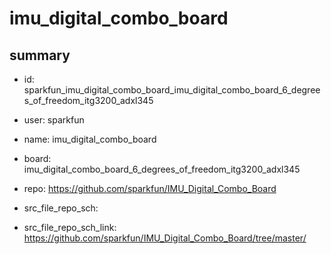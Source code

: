 # imu_digital_combo_board
 
## summary 
* id: sparkfun_imu_digital_combo_board_imu_digital_combo_board_6_degrees_of_freedom_itg3200_adxl345
* user: sparkfun
* name: imu_digital_combo_board
* board: imu_digital_combo_board_6_degrees_of_freedom_itg3200_adxl345
* repo: https://github.com/sparkfun/IMU_Digital_Combo_Board



* src_file_repo_sch: 
* src_file_repo_sch_link: https://github.com/sparkfun/IMU_Digital_Combo_Board/tree/master/




